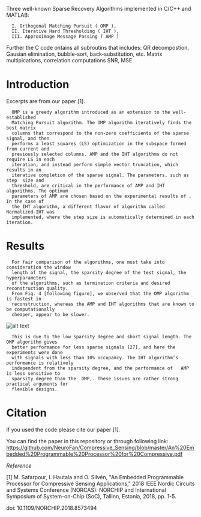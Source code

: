Three well-known Sparse Recovery Algorithms implemented in C/C++ and MATLAB:


      I. Orthogonal Matching Pursuit ( OMP ),
      II. Iterative Hard Thresholding ( IHT ),  
      III. Approximage Message Passing ( AMP )  
Further the C code ontains all subroutins that includes: QR decompostion, Gausian elimination, bubble-sort, back-substitution, etc.
						         Matrix multipications, correlation computations
							 SNR, MSE 

# Introduction 
Excerpts are from our paper [1].

	  OMP is a greedy algorithm introduced as an extension to the well-established 
	  Matching Pursuit algorithm. The OMP algorithm iteratively finds the best matrix
	  columns that correspond to the non-zero coefficients of the sparse  signal, and then
	  performs a least squares (LS) optimization in the subspace formed from current and 
	  previously selected columns. AMP and the IHT algorithms do not require LS in each 
	  iteration, and instead perform simple vector truncation, which results in an 
	  iterative completion of the sparse signal. The parameters, such as step  size and 
	  threshold, are critical in the performance of AMP and IHT algorithms. The optimum
	  parameters of AMP are chosen based on the experimental results of . In the case of
	  the IHT algorithm, a different flavor of algorithm called Normalized-IHT was 
	  implemented, where the step size is automatically determined in each iteration.
      

# Results

	  For fair comparison of the algorithms, one must take into consideration the window
	  length of the signal, the sparsity degree of the test signal, the hyperparameters
	  of the algorithms, such as termination criteria and desired reconstruction quality.
	  From Fig. 4 [following figure], we observed that the OMP algorithm is fastest in
	  reconstruction, whereas the AMP and IHT algorithms that are known to be computationally
	  cheaper, appear to be slower. 
      
 ![alt text]( https://github.com/NeuroFan/Compressive_Sensing/blob/master/performance_comparison.png)

      
      This is due to the low sparsity degree and short signal length. The OMP algorithm gives
      better performance for less sparse signals [27], and here the experiments were done
      with signals with less than 10% occupancy. The IHT algorithm’s performance is relatively
      independent from the sparsity degree, and the performance of   AMP is less sensitive to
      sparsity degree than the  OMP,. These issues are rather strong practical arguments for
      flexible designs. 


# Citation 

If you used the code please cite our paper [1].

You can find the paper in this repository or through following link:
https://github.com/NeuroFan/Compressive_Sensing/blob/master/An%20Embedded%20Programmable%20Processor%20for%20Compressive.pdf

*Reference* 

[1] M. Safarpour, I. Hautala and O. Silvén, "An Embedded Programmable Processor for Compressive Sensing Applications," 2018 IEEE Nordic Circuits and Systems Conference (NORCAS): NORCHIP and International Symposium of System-on-Chip (SoC), Tallinn, Estonia, 2018, pp. 1-5.

doi: 10.1109/NORCHIP.2018.8573494
